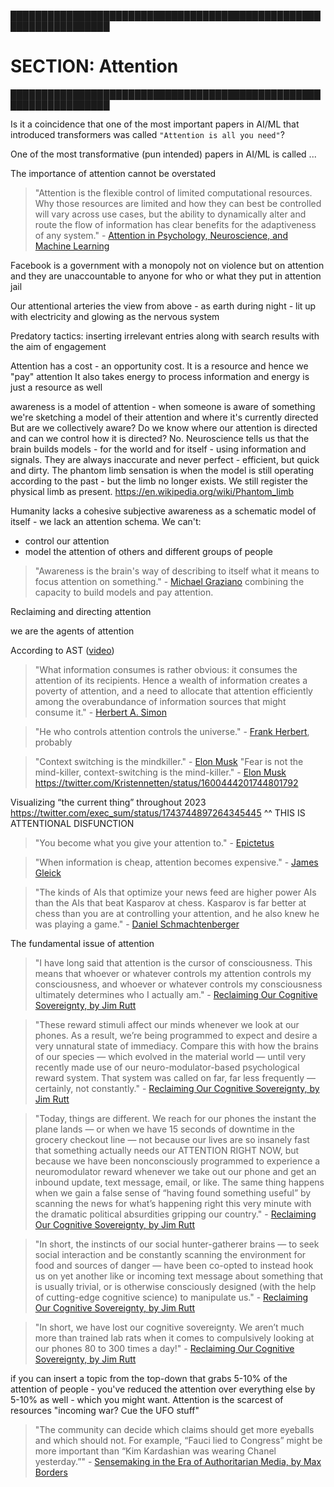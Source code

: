 
██████████████████████████████████████████████████████████████████
# SECTION: Attention
██████████████████████████████████████████████████████████████████


Is it a coincidence that one of the most important papers in AI/ML that introduced transformers was called `"Attention is all you need"`?

One of the most transformative (pun intended) papers in AI/ML is called ...

The importance of attention cannot be overstated

> "Attention is the flexible control of limited computational resources. Why those resources are limited and how they can best be controlled will vary across use cases, but the ability to dynamically alter and route the flow of information has clear benefits for the adaptiveness of any system." - [Attention in Psychology, Neuroscience, and Machine Learning](https://www.frontiersin.org/articles/10.3389/fncom.2020.00029/full#:~:text=Attention%20is%20the%20flexible%20control%20of%20limited%20computational%20resources.%20Why%20those%20resources%20are%20limited%20and%20how%20they%20can%20best%20be%20controlled%20will%20vary%20across%20use%20cases%2C%20but%20the%20ability%20to%20dynamically%20alter%20and%20route%20the%20flow%20of%20information%20has%20clear%20benefits%20for%20the%20adaptiveness%20of%20any%20system.)

Facebook is a government with a monopoly not on violence but on attention and they are unaccountable to anyone for who or what they put in attention jail

Our attentional arteries
the view from above - as earth during night - lit up with electricity and glowing as the nervous system

Predatory tactics: inserting irrelevant entries along with search results with the aim of engagement


Attention has a cost - an opportunity cost. It is a resource and hence we "pay" attention
It also takes energy to process information and energy is just a resource as well


awareness is a model of attention - when someone is aware of something we're sketching a model of their attention and where it's currently directed
But are we collectively aware? Do we know where our attention is directed and can we control how it is directed? No.
Neuroscience tells us that the brain builds models - for the world and for itself - using information and signals. They are always inaccurate and never perfect - efficient, but quick and dirty.
The phantom limb sensation is when the model is still operating according to the past - but the limb no longer exists. We still register the physical limb as present.
https://en.wikipedia.org/wiki/Phantom_limb


Humanity lacks a cohesive subjective awareness as a schematic model of itself - we lack an attention schema. We can't:
- control our attention
- model the attention of others and different groups of people

> "Awareness is the brain's way of describing to itself what it means to focus attention on something." - [Michael Graziano](https://youtu.be/H8twgvcA-Ko?t=349)
combining the capacity to build models and pay attention.



Reclaiming and directing attention


we are the agents of attention

According to AST ([video](https://www.youtube.com/watch?v=ZlDBYAJ1oUw))




> "What information consumes is rather obvious: it consumes the attention of its recipients. Hence a wealth of information creates a poverty of attention, and a need to allocate that attention efficiently among the overabundance of information sources that might consume it." - [Herbert A. Simon](https://www.brainyquote.com/quotes/herbert_a_simon_181919)



> "He who controls attention controls the universe." - [Frank Herbert](https://www.goodreads.com/quotes/82034-he-who-controls-the-spice-controls-the-universe), probably

> "Context switching is the mindkiller." - [Elon Musk](https://twitter.com/elonmusk/status/1728213431201792492)
> "Fear is not the mind-killer, context-switching is the mind-killer." - [Elon Musk](https://twitter.com/elonmusk/status/1600439088560996353)
https://twitter.com/Kristennetten/status/1600444201744801792

Visualizing “the current thing” throughout 2023
https://twitter.com/exec_sum/status/1743744897264345445
^^ THIS IS ATTENTIONAL DISFUNCTION

> "You become what you give your attention to." - [Epictetus](https://twitter.com/dailystoic/status/1709689898817777974)

> "When information is cheap, attention becomes expensive." - [James Gleick](https://www.goodreads.com/quotes/393102-when-information-is-cheap-attention-becomes-expensive)

> "The kinds of AIs that optimize your news feed are higher power AIs than the AIs that beat Kasparov at chess. Kasparov is far better at chess than you are at controlling your attention, and he also knew he was playing a game." - [Daniel Schmachtenberger](https://www.sloww.co/daniel-schmachtenberger/#:~:text=The%20kinds%20of%20AIs%20that%20optimize%20your%20news%20feed%20are%20higher%20power%20AIs%20than%20the%20AIs%20that%20beat%20Kasparov%20at%20chess.%20Kasparov%20is%20far%20better%20at%20chess%20than%20you%20are%20at%20controlling%20your%20attention%2C%20and%20he%20also%20knew%20he%20was%20playing%20a%20game.)

The fundamental issue of attention

> "I have long said that attention is the cursor of consciousness. This means that whoever or whatever controls my attention controls my consciousness, and whoever or whatever controls my consciousness ultimately determines who I actually am." - [Reclaiming Our Cognitive Sovereignty, by Jim Rutt](https://medium.com/@memetic007/reclaiming-our-cognitive-sovereignty-f49f30eb26bb#:~:text=I%20have%20long%20said%20that%20attention%20is%20the%20cursor%20of%20consciousness.%20This%20means%20that%20whoever%20or%20whatever%20controls%20my%20attention%20controls%20my%20consciousness%2C%20and%20whoever%20or%20whatever%20controls%20my%20consciousness%20ultimately%20determines%20who%20I%20actually%20am.)

> "These reward stimuli affect our minds whenever we look at our phones. As a result, we’re being programmed to expect and desire a very unnatural state of immediacy. Compare this with how the brains of our species — which evolved in the material world — until very recently made use of our neuro-modulator-based psychological reward system. That system was called on far, far less frequently — certainly, not constantly." - [Reclaiming Our Cognitive Sovereignty, by Jim Rutt](https://medium.com/@memetic007/reclaiming-our-cognitive-sovereignty-f49f30eb26bb#:~:text=These%20reward%20stimuli,certainly%2C%20not%20constantly.)

> "Today, things are different. We reach for our phones the instant the plane lands — or when we have 15 seconds of downtime in the grocery checkout line — not because our lives are so insanely fast that something actually needs our ATTENTION RIGHT NOW, but because we have been nonconsciously programmed to experience a neuromodulator reward whenever we take out our phone and get an inbound update, text message, email, or like. The same thing happens when we gain a false sense of “having found something useful” by scanning the news for what’s happening right this very minute with the dramatic political absurdities gripping our country." - [Reclaiming Our Cognitive Sovereignty, by Jim Rutt](https://medium.com/@memetic007/reclaiming-our-cognitive-sovereignty-f49f30eb26bb#:~:text=Today%2C%20things%20are,gripping%20our%20country.)

> "In short, the instincts of our social hunter-gatherer brains — to seek social interaction and be constantly scanning the environment for food and sources of danger — have been co-opted to instead hook us on yet another like or incoming text message about something that is usually trivial, or is otherwise consciously designed (with the help of cutting-edge cognitive science) to manipulate us." - [Reclaiming Our Cognitive Sovereignty, by Jim Rutt](https://medium.com/@memetic007/reclaiming-our-cognitive-sovereignty-f49f30eb26bb#:~:text=In%20short%2C%20the,to%20manipulate%20us.)

> "In short, we have lost our cognitive sovereignty. We aren’t much more than trained lab rats when it comes to compulsively looking at our phones 80 to 300 times a day!" - [Reclaiming Our Cognitive Sovereignty, by Jim Rutt](https://medium.com/@memetic007/reclaiming-our-cognitive-sovereignty-f49f30eb26bb#:~:text=In%20short%2C%20we%20have%20lost%20our%20cognitive%20sovereignty.%20We%20aren%E2%80%99t%20much%20more%20than%20trained%20lab%20rats%20when%20it%20comes%20to%20compulsively%20looking%20at%20our%20phones%2080%20to%20300%20times%20a%20day!)

if you can insert a topic from the top-down that grabs 5-10% of the attention of people - you've reduced the attention over everything else by 5-10% as well - which you might want. Attention is the scarcest of resources
"incoming war? Cue the UFO stuff"

> "The community can decide which claims should get more eyeballs and which should not. For example, “Fauci lied to Congress” might be more important than “Kim Kardashian was wearing Chanel yesterday.”" - [Sensemaking in the Era of Authoritarian Media, by Max Borders](https://www.aier.org/article/sensemaking-in-the-era-of-authoritarian-media/#:~:text=the%20community%20can%20decide%20which%20claims%20should%20get%20more%20eyeballs%20and%20which%20should%20not.%20For%20example%2C%20%E2%80%9CFauci%20lied%20to%20Congress%E2%80%9D%20might%20be%20more%20important%20than%20%E2%80%9CKim%20Kardashian%20was%20wearing%20Chanel%20yesterday.%E2%80%9D)


